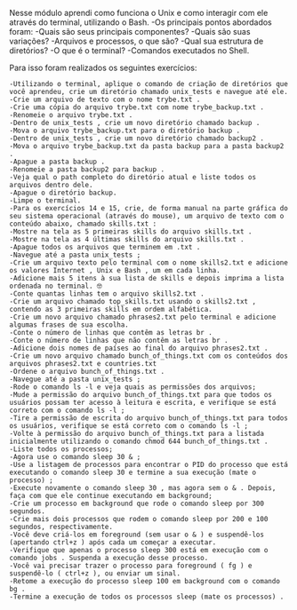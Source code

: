 Nesse módulo aprendi como funciona o Unix e como interagir com ele através do terminal, utilizando o Bash.
	-Os principais pontos abordados foram:
	-Quais são seus principais componentes?
	-Quais são suas variações?
	-Arquivos e processos, o que são?
	-Qual sua estrutura de diretórios?
	-O que é o terminal?
	-Comandos executados no Shell.
	
Para isso foram realizados os seguintes exercícios: 

	-Utilizando o terminal, aplique o comando de criação de diretórios que você aprendeu, crie um diretório chamado unix_tests e navegue até ele.
	-Crie um arquivo de texto com o nome trybe.txt .
	-Crie uma cópia do arquivo trybe.txt com nome trybe_backup.txt .
	-Renomeie o arquivo trybe.txt .
	-Dentro de unix_tests , crie um novo diretório chamado backup .
	-Mova o arquivo trybe_backup.txt para o diretório backup .
	-Dentro de unix_tests , crie um novo diretório chamado backup2 .
	-Mova o arquivo trybe_backup.txt da pasta backup para a pasta backup2 .
	-Apague a pasta backup .
	-Renomeie a pasta backup2 para backup .
	-Veja qual o path completo do diretório atual e liste todos os arquivos dentro dele.
	-Apague o diretório backup.
	-Limpe o terminal.
	-Para os exercícios 14 e 15, crie, de forma manual na parte gráfica do seu sistema operacional (através do mouse), um arquivo de texto com o conteúdo abaixo, chamado skills.txt :
	-Mostre na tela as 5 primeiras skills do arquivo skills.txt .
	-Mostre na tela as 4 últimas skills do arquivo skills.txt .
	-Apague todos os arquivos que terminem em .txt .
	-Navegue até a pasta unix_tests ;
	-Crie um arquivo texto pelo terminal com o nome skills2.txt e adicione os valores Internet , Unix e Bash , um em cada linha.
	-Adicione mais 5 itens à sua lista de skills e depois imprima a lista ordenada no terminal. 🤓
	-Conte quantas linhas tem o arquivo skills2.txt .
	-Crie um arquivo chamado top_skills.txt usando o skills2.txt , contendo as 3 primeiras skills em ordem alfabética.
	-Crie um novo arquivo chamado phrases2.txt pelo terminal e adicione algumas frases de sua escolha.
	-Conte o número de linhas que contêm as letras br .
	-Conte o número de linhas que não contêm as letras br .
	-Adicione dois nomes de países ao final do arquivo phrases2.txt .
	-Crie um novo arquivo chamado bunch_of_things.txt com os conteúdos dos arquivos phrases2.txt e countries.txt
	-Ordene o arquivo bunch_of_things.txt .
	-Navegue até a pasta unix_tests ;
	-Rode o comando ls -l e veja quais as permissões dos arquivos;
	-Mude a permissão do arquivo bunch_of_things.txt para que todos os usuários possam ter acesso à leitura e escrita, e verifique se está correto com o comando ls -l ;
	-Tire a permissão de escrita do arquivo bunch_of_things.txt para todos os usuários, verifique se está correto com o comando ls -l ;
	-Volte à permissão do arquivo bunch_of_things.txt para a listada inicialmente utilizando o comando chmod 644 bunch_of_things.txt .
	-Liste todos os processos;
	-Agora use o comando sleep 30 & ;
	-Use a listagem de processos para encontrar o PID do processo que está executando o comando sleep 30 e termine a sua execução (mate o processo) ;
	-Execute novamente o comando sleep 30 , mas agora sem o & . Depois, faça com que ele continue executando em background;
	-Crie um processo em background que rode o comando sleep por 300 segundos.
	-Crie mais dois processos que rodem o comando sleep por 200 e 100 segundos, respectivamente.
	-Você deve criá-los em foreground (sem usar o & ) e suspendê-los (apertando ctrl+z ) após cada um começar a executar.
	-Verifique que apenas o processo sleep 300 está em execução com o comando jobs . Suspenda a execução desse processo.
	-Você vai precisar trazer o processo para foreground ( fg ) e suspendê-lo ( ctrl+z ), ou enviar um sinal.
	-Retome a execução do processo sleep 100 em background com o comando bg .
	-Termine a execução de todos os processos sleep (mate os processos) .
